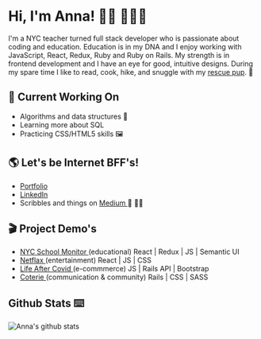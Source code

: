 # Hi, I'm Anna! 👋🏻 👩🏽‍💻

I'm a NYC teacher turned full stack developer who is passionate about coding and education. Education is in my DNA and I enjoy working with JavaScript, React, Redux, Ruby and Ruby on Rails. My strength is in frontend development and I have an eye for good, intuitive designs. During my spare time I like to read, cook, hike, and snuggle with my <a href="https://www.instagram.com/coopersadventuresnyc/">rescue pup</a>. 🐶

## 🚧 Current Working On
* Algorithms and data structures 🧠
* Learning more about SQL
* Practicing CSS/HTML5 skills 🖼

## 🌎 Let's be Internet BFF's!
- <a href="https://annakim.dev">Portfolio</a> 
- <a href="https://www.linkedin.com/in/devannakim/"> LinkedIn </a>
- Scribbles and things on  <a href="https://medium.com/@dear.hyunji"> Medium </a> 💬 ✍🏼

## 🎬 Project Demo's
- <a href="https://youtu.be/XhGUIsml7eE"> NYC School Monitor </a>(educational) React | Redux | JS | Semantic UI
- <a href="https://youtu.be/hAE1uylB2h4"> Netflax </a> (entertainment) React | JS | CSS
- <a href="https://youtu.be/Krfr_3usRQk"> Life After Covid </a>(e-commmerce) JS | Rails API | Bootstrap
- <a href="https://youtu.be/nC7PQP0Lf2o"> Coterie </a>(communication & community) Rails | CSS | SASS 

## Github Stats ⌨️
![Anna's github stats](https://github-readme-stats.vercel.app/api?username=iannakim&theme=blueberry&show_icons=true)
